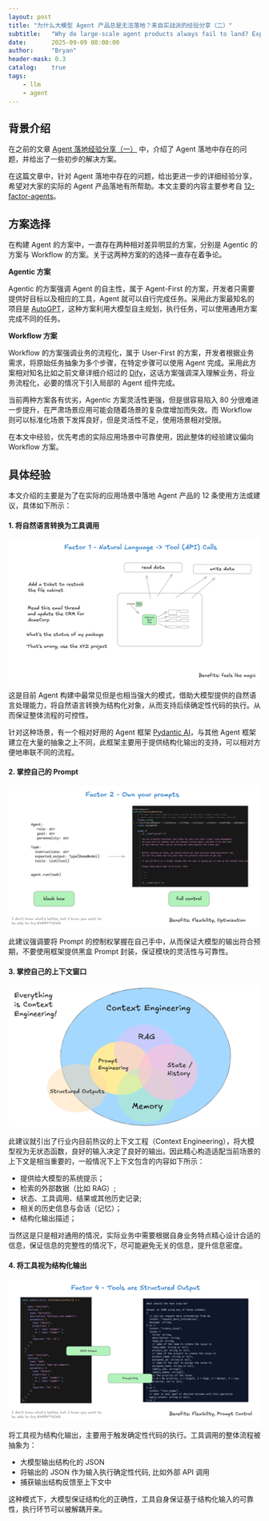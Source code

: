 ```yaml
---
layout: post
title: "为什么大模型 Agent 产品总是无法落地？来自实战派的经验分享（二）"
subtitle:   "Why do large-scale agent products always fail to land? Experience sharing from practical people（2）"
date:       2025-09-09 08:00:00
author:     "Bryan"
header-mask: 0.3
catalog:    true
tags:
    - llm
    - agent
---
```


## 背景介绍

在之前的文章 [Agent 落地经验分享（一）](https://zhuanlan.zhihu.com/p/1948344616962224589) 中，介绍了 Agent 落地中存在的问题，并给出了一些初步的解决方案。

在这篇文章中，针对 Agent 落地中存在的问题，给出更进一步的详细经验分享，希望对大家的实际的 Agent 产品落地有所帮助。本文主要的内容主要参考自 [12-factor-agents](https://github.com/humanlayer/12-factor-agents?tab=readme-ov-file)。

## 方案选择

在构建 Agent 的方案中，一直存在两种相对差异明显的方案，分别是 Agentic 的方案与 Workflow 的方案。关于这两种方案的的选择一直存在着争论。

**Agentic 方案**

Agentic 的方案强调 Agent 的自主性，属于 Agent-First 的方案，开发者只需要提供好目标以及相应的工具，Agent 就可以自行完成任务。采用此方案最知名的项目是 [AutoGPT](https://github.com/Significant-Gravitas/AutoGPT)，这种方案利用大模型自主规划，执行任务，可以使用通用方案完成不同的任务。

**Workflow 方案**

Workflow 的方案强调业务的流程化，属于 User-First 的方案，开发者根据业务需求，将原始任务抽象为多个步骤，在特定步骤可以使用 Agent 完成。采用此方案相对知名比如之前文章详细介绍过的 [Dify](https://zhuanlan.zhihu.com/p/706381113)，这话方案强调深入理解业务，将业务流程化，必要的情况下引入局部的 Agent 组件完成。

当前两种方案各有优劣，Agentic 方案灵活性更强，但是很容易陷入 80 分很难进一步提升，在严肃场景应用可能会随着场景的复杂度增加而失效。而 Workflow 则可以标准化场景下发挥良好，但是灵活性不足，使用场景相对受限。

在本文中经验，优先考虑的实际应用场景中可靠使用，因此整体的经验建议偏向 Workflow 方案。

## 具体经验

本文介绍的主要是为了在实际的应用场景中落地 Agent 产品的 12 条使用方法或建议，具体如下所示：

#### 1. 将自然语言转换为工具调用

![nl-to-tool-calls](/img/in-post/12-factors-agent/110-natural-language-tool-calls.png)

这是目前 Agent 构建中最常见但是也相当强大的模式，借助大模型提供的自然语言处理能力，将自然语言转换为结构化对象，从而支持后续确定性代码的执行。从而保证整体流程的可控性。

针对这种场景，有一个相对好用的 Agent 框架 [Pydantic AI](https://github.com/pydantic/pydantic-ai)，与其他 Agent 框架建立在大量的抽象之上不同，此框架主要用于提供结构化输出的支持，可以相对方便地串联不同的流程。

#### 2. 掌控自己的 Prompt

![own-your-prompts](/img/in-post/12-factors-agent/120-own-your-prompts.png)

此建议强调要将 Prompt 的控制权掌握在自己手中，从而保证大模型的输出符合预期，不要使用框架提供黑盒 Prompt 封装，保证模块的灵活性与可靠性。


#### 3. 掌控自己的上下文窗口

![context-engineer](/img/in-post/12-factors-agent/130-context-engineer.png)

此建议就引出了行业内目前热议的上下文工程（Context Engineering），将大模型视为无状态函数，良好的输入决定了良好的输出。因此精心构造适配当前场景的上下文是相当重要的，一般情况下上下文包含的内容如下所示：

- 提供给大模型的系统提示；
- 检索的外部数据（比如 RAG）;
- 状态、工具调用、结果或其他历史记录;
- 相关的历史信息与会话（记忆）；
- 结构化输出描述；

当然这是只是相对通用的情况，实际业务中需要根据自身业务特点精心设计合适的信息，保证信息的完整性的情况下，尽可能避免无关的信息，提升信息密度。

#### 4. 将工具视为结构化输出

![tools-as-structured-output](/img/in-post/12-factors-agent/140-tools-are-just-structured-outputs.png)

将工具视为结构化输出，主要用于触发确定性代码的执行。工具调用的整体流程被抽象为：

- 大模型输出结构化的 JSON
- 将输出的 JSON 作为输入执行确定性代码, 比如外部 API 调用
- 捕获输出结构反馈至上下文中

这种模式下，大模型保证结构化的正确性，工具自身保证基于结构化输入的可靠性，执行环节可以被解耦开来。


